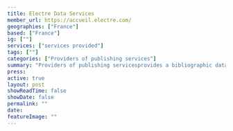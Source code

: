 ```yaml
---
title: Electre Data Services
member_url: https://accueil.electre.com/
geographies: ["France"]
based: ["France"]
ig: [""] 
services: ["services provided"] 
tags: [""]
categories: ["Providers of publishing services"]
summary: "Providers of publishing servicesprovides a bibliographic database of all books produced in France."
press:
active: true
layout: post
showReadTime: false
showDate: false
permalink: ""
date: 
featureImage: ""
---
```

